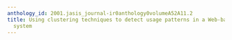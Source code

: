```yaml
---
anthology_id: 2001.jasis_journal-ir0anthology0volumeA52A11.2
title: Using clustering techniques to detect usage patterns in a Web-based information
  system
---
```

